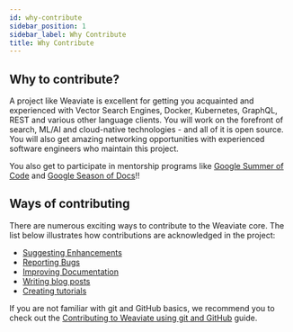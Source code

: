 ```yaml
---
id: why-contribute
sidebar_position: 1
sidebar_label: Why Contribute
title: Why Contribute
---
```


<badges></badges>

## Why to contribute?

A project like Weaviate is excellent for getting you acquainted and experienced with Vector Search Engines, Docker, Kubernetes, GraphQL, REST and various other language clients. You will work on the forefront of search, ML/AI and cloud-native technologies - and all of it is open source. You will also get amazing networking opportunities with experienced software engineers who maintain this project. 

You also get to participate in mentorship programs like [Google Summer of Code](https://summerofcode.withgoogle.com/) and [Google Season of Docs](https://developers.google.com/season-of-docs)!!
     
## Ways of contributing

There are numerous exciting ways to contribute to the Weaviate core. The list below illustrates how contributions are acknowledged in the project:

* [Suggesting Enhancements](./suggesting-enhancements)
* [Reporting Bugs](./reporting-bugs)
* [Improving Documentation](./improving-docs)
* [Writing blog posts](Writing-blogs.md)
* [Creating tutorials](Creating-tutorials.md)

If you are not familiar with git and GitHub basics, we recommend you to check out the [Contributing to Weaviate using git and GitHub](Git-and-Github.md) guide.
